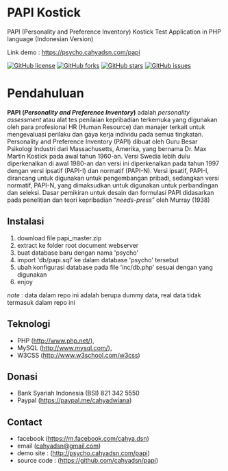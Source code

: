 # PAPI Kostick
PAPI (Personality and Preference Inventory) Kostick Test Application in PHP language (Indonesian Version)

Link demo : https://psycho.cahyadsn.com/papi

[![GitHub license](https://img.shields.io/badge/license-MIT-blue.svg)](https://raw.githubusercontent.com/cahyadsn/papi/master/LICENSE)
[![GitHub forks](https://img.shields.io/github/forks/cahyadsn/papi.svg)](https://github.com/cahyadsn/papi/network)
[![GitHub stars](https://img.shields.io/github/stars/cahyadsn/papi.svg)](https://github.com/cahyadsn/papi/stargazers)
[![GitHub issues](https://img.shields.io/github/issues/cahyadsn/papi.svg)](https://github.com/cahyadsn/papi/issues)

# Pendahuluan
**PAPI (*Personality and Preference Inventory*)** adalah *personality assessment* atau alat tes penilaian kepribadian terkemuka yang digunakan oleh para profesional HR (Human Resource) dan manajer terkait untuk mengevaluasi perilaku dan gaya kerja individu pada semua tingkatan. Personality and Preference Inventory (PAPI) dibuat oleh Guru Besar Psikologi Industri dari Massachusetts, Amerika, yang bernama Dr. Max Martin Kostick pada awal tahun 1960-an. Versi Swedia lebih dulu diperkenalkan di awal 1980-an dan versi ini diperkenalkan pada tahun 1997 dengan versi ipsatif (PAPI-I) dan normatif (PAPI-N). Versi ipsatif, PAPI-I, dirancang untuk digunakan untuk pengembangan pribadi, sedangkan versi normatif, PAPI-N, yang dimaksudkan untuk digunakan untuk perbandingan dan seleksi. Dasar pemikiran untuk desain dan formulasi PAPI didasarkan pada penelitian dan teori kepribadian “*needs-press*” oleh Murray (1938)

## Instalasi
1. download file papi_master.zip 
2. extract ke folder root document webserver
3. buat database baru dengan nama 'psycho'
4. import 'db/papi.sql' ke dalam database 'psycho' tersebut
5. ubah konfigurasi database pada file 'inc/db.php' sesuai dengan yang digunakan 
6. enjoy

*note* : data dalam repo ini adalah berupa dummy data, real data tidak termasuk dalam repo ini

## Teknologi
+ PHP (http://www.php.net/), 
+ MySQL (http://www.mysql.com/), 
+ W3CSS (http://www.w3school.com/w3css)

## Donasi
+ Bank Syariah Indonesia (BSI) 821 342 5550
+ Paypal (https://paypal.me/cahyadwiana)

## Contact
+ facebook (https://m.facebook.com/cahya.dsn)
+ email (cahyadsn@gmail.com)
+ demo site    : (http://psycho.cahyadsn.com/papi)
+ source code  : (https://github.com/cahyadsn/papi)
